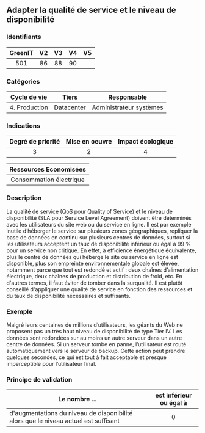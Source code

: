 ## Adapter la qualité de service et le niveau de disponibilité

### Identifiants

| GreenIT |  V2  |  V3  |  V4  |  V5  |
|:-------:|:----:|:----:|:----:|:----:|
|  501    |  86 | 88  |   90   |      |

### Catégories

| Cycle de vie |  Tiers  |  Responsable  |
|:---------:|:----:|:----:|
| 4. Production | Datacenter | Administrateur systèmes |

### Indications

| Degré de priorité |      Mise en oeuvre       |  Impact écologique    |
|:-------------------:|:-------------------------:|:---------------------:|
| 3 | 2 | 4 |

|Ressources Economisées                                      |
|:----------------------------------------------------------:|
| Consommation électrique |

### Description

La qualité de service (QoS pour Quality of Service) et le niveau de disponibilité (SLA pour Service Level Agreement) doivent être déterminés avec les utilisateurs du site web ou du service en ligne. Il est par exemple inutile d’héberger le service sur plusieurs zones géographiques, repliquer la base de données en continu sur plusieurs centres de données, surtout si les utilisateurs acceptent un taux de disponibilité inférieur ou égal à 99 % pour un service non critique. En effet, à efficience énergétique équivalente, plus le centre de données qui héberge le site ou service en ligne est disponible, plus son empreinte environnementale globale est élevée, notamment parce que tout est redondé et actif : deux chaînes d’alimentation électrique, deux chaînes de production et distribution de froid, etc.
En d'autres termes, il faut éviter de tomber dans la surqualité. Il est plutôt conseillé d'appliquer une qualité de service en fonction des ressources et du taux de disponibilité nécessaires et suffisants.

### Exemple

Malgré leurs centaines de millions d’utilisateurs, les géants du Web ne proposent pas un très haut niveau de disponibilité de type Tier IV. Les données sont redondées sur au moins un autre serveur dans un autre centre de données. Si un serveur tombe en panne, l’utilisateur est routé automatiquement vers le serveur de backup. Cette action peut prendre quelques secondes, ce qui est tout à fait acceptable et presque imperceptible pour l’utilisateur final.

### Principe de validation

| Le nombre ...     | est inférieur ou égal à   |  
|-------------------|:-------------------------:|
| d'augmentations du niveau de disponibilité alors que le niveau actuel est suffisant  | 0  |
